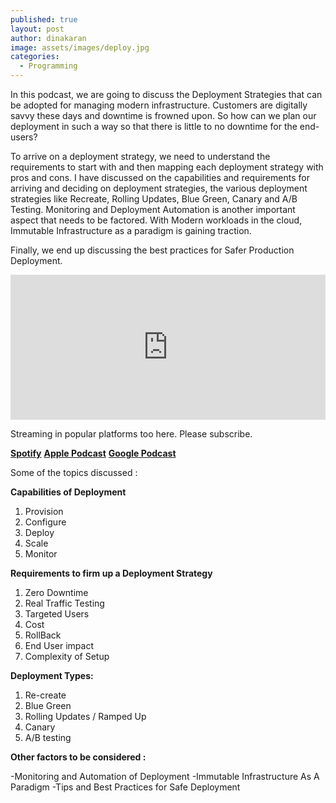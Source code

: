 ```yaml
---
published: true
layout: post
author: dinakaran
image: assets/images/deploy.jpg
categories:
  - Programming
---
```

In this podcast, we are going to discuss the Deployment Strategies that can be adopted for managing modern infrastructure. Customers are digitally savvy these days and downtime is frowned upon. So how can we plan our deployment in such a way so that there is little to no downtime for the end-users? 

To arrive on a deployment strategy, we need to understand the requirements to start with and then mapping each deployment strategy with pros and cons. I have discussed on the capabilities and requirements for arriving and deciding on deployment strategies, the various deployment strategies like Recreate, Rolling Updates, Blue Green, Canary and A/B Testing. Monitoring and Deployment Automation is another important aspect that needs to be factored. With Modern workloads in the cloud, Immutable Infrastructure as a paradigm is gaining traction. 

Finally, we end up discussing the best practices for Safer Production Deployment.


<iframe src="https://open.spotify.com/embed-podcast/episode/5SFaOgWhxWFFXfSsc7dZNu" width="100%" height="232" frameborder="0" allowtransparency="true" allow="encrypted-media"></iframe>


Streaming in popular platforms too here. Please subscribe.

**[Spotify](https://open.spotify.com/show/4gFFUZ8Vl3dVKDOFwauRIe)**
**[Apple Podcast](https://podcasts.apple.com/in/podcast/master-of-none/id1545755804)**
**[Google Podcast](https://podcasts.google.com/feed/aHR0cHM6Ly9hbmNob3IuZm0vcy80NGRiYzU2MC9wb2RjYXN0L3Jzcw?sa=X&ved=2ahUKEwin0_Lm2OrtAhVfyHMBHZyHD3gQ9sEGegQIARAC)**

Some of the topics discussed : 

**Capabilities of Deployment**
1. Provision
1. Configure
1. Deploy
1. Scale
1. Monitor



**Requirements to firm up a Deployment Strategy**

1. Zero Downtime
1. Real Traffic Testing
1. Targeted Users
1. Cost
1. RollBack 
1. End User impact 
1. Complexity of Setup



**Deployment Types:**

1. Re-create
1. Blue Green
1. Rolling Updates / Ramped Up
1. Canary
1. A/B testing



**Other factors to be considered :**

-Monitoring and Automation of Deployment
-Immutable Infrastructure As A Paradigm
-Tips and Best Practices for Safe Deployment